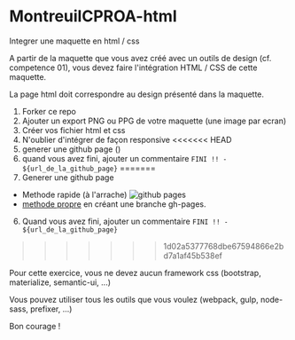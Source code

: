 # MontreuilCPROA-html
Integrer une maquette en html / css

A partir de la maquette que vous avez créé avec un outils de design (cf. competence 01), vous devez faire l'intégration HTML / CSS de cette maquette.

La page html doit correspondre au design présenté dans la maquette.

1. Forker ce repo
2. Ajouter un export PNG ou PPG de votre maquette (une image par ecran)
3. Créer vos fichier html et css
4. N'oublier d'intégrer de façon responsive
<<<<<<< HEAD
5. generer une github page ()
5. quand vous avez fini, ajouter un commentaire `FINI !! - ${url_de_la_github_page}`
=======
5. Generer une github page
  * Methode rapide (à l'arrache) ![github pages](https://guides.github.com/features/pages/launch-theme-chooser.png)
  * [methode propre](https://www.thinkful.com/learn/a-guide-to-using-github-pages/start/existing-project/project-page/existing-repo/) en créant une branche gh-pages.
6. Quand vous avez fini, ajouter un commentaire `FINI !! - ${url_de_la_github_page}`
>>>>>>> 1d02a5377768dbe67594866e2bd7a1af45b538ef

Pour cette exercice, vous ne devez aucun framework css (bootstrap, materialize, semantic-ui, ...)

Vous pouvez utiliser tous les outils que vous voulez (webpack, gulp, node-sass, prefixer, ...)

Bon courage !

